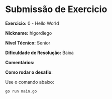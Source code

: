 # Submissão de Exercicio

**Exercicio:** 0 - Hello World

**Nickname:** higordiego

**Nível Técnico:** Senior

**Dificuldade de Resolução:** Baixa

**Comentários:**

**Como rodar o desafio**:

Use o comando abaixo:

```bash
go run main.go
```
